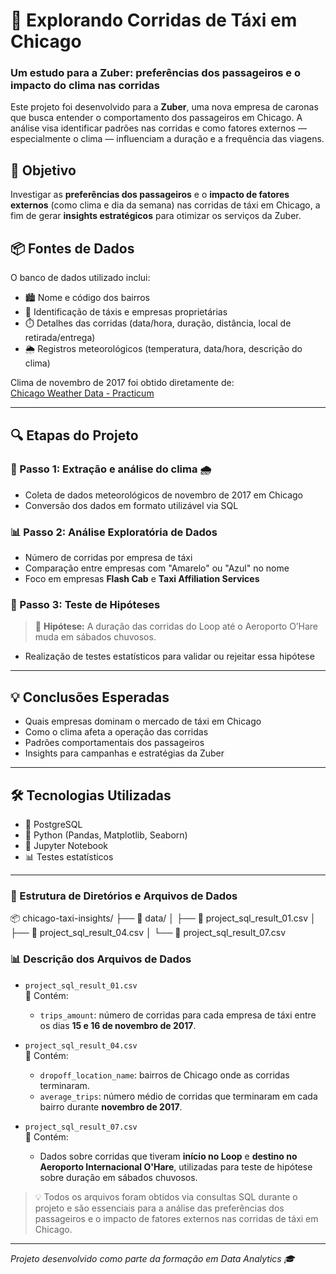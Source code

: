 # 🚕 Explorando Corridas de Táxi em Chicago  
### Um estudo para a Zuber: preferências dos passageiros e o impacto do clima nas corridas

Este projeto foi desenvolvido para a **Zuber**, uma nova empresa de caronas que busca entender o comportamento dos passageiros em Chicago. A análise visa identificar padrões nas corridas e como fatores externos — especialmente o clima — influenciam a duração e a frequência das viagens.

## 🧭 Objetivo

Investigar as **preferências dos passageiros** e o **impacto de fatores externos** (como clima e dia da semana) nas corridas de táxi em Chicago, a fim de gerar **insights estratégicos** para otimizar os serviços da Zuber.

## 📦 Fontes de Dados

O banco de dados utilizado inclui:

- 🏙️ Nome e código dos bairros
- 🚕 Identificação de táxis e empresas proprietárias
- ⏱️ Detalhes das corridas (data/hora, duração, distância, local de retirada/entrega)
- 🌦️ Registros meteorológicos (temperatura, data/hora, descrição do clima)

Clima de novembro de 2017 foi obtido diretamente de:  
[Chicago Weather Data - Practicum](https://practicum-content.s3.us-west-1.amazonaws.com/data-analyst-eng/moved_chicago_weather_2017.html)

---

## 🔍 Etapas do Projeto

### 🧩 Passo 1: Extração e análise do clima 🌧️

- Coleta de dados meteorológicos de novembro de 2017 em Chicago
- Conversão dos dados em formato utilizável via SQL

### 📊 Passo 2: Análise Exploratória de Dados

- Número de corridas por empresa de táxi  
- Comparação entre empresas com "Amarelo" ou "Azul" no nome  
- Foco em empresas **Flash Cab** e **Taxi Affiliation Services**  

### 🧪 Passo 3: Teste de Hipóteses

> 📌 **Hipótese:** A duração das corridas do Loop até o Aeroporto O’Hare muda em sábados chuvosos.

- Realização de testes estatísticos para validar ou rejeitar essa hipótese

---

## 💡 Conclusões Esperadas

- Quais empresas dominam o mercado de táxi em Chicago  
- Como o clima afeta a operação das corridas  
- Padrões comportamentais dos passageiros  
- Insights para campanhas e estratégias da Zuber

---

## 🛠️ Tecnologias Utilizadas

- 🐘 PostgreSQL  
- 🐍 Python (Pandas, Matplotlib, Seaborn)  
- 📓 Jupyter Notebook  
- 📊 Testes estatísticos

---
### 📁 Estrutura de Diretórios e Arquivos de Dados

📦 chicago-taxi-insights/
├── 📁 data/
│ ├── 📄 project_sql_result_01.csv
│ ├── 📄 project_sql_result_04.csv
│ └── 📄 project_sql_result_07.csv


### 📊 Descrição dos Arquivos de Dados

- `project_sql_result_01.csv`  
  🔸 Contém:
  - `trips_amount`: número de corridas para cada empresa de táxi entre os dias **15 e 16 de novembro de 2017**.

- `project_sql_result_04.csv`  
  🔸 Contém:
  - `dropoff_location_name`: bairros de Chicago onde as corridas terminaram.  
  - `average_trips`: número médio de corridas que terminaram em cada bairro durante **novembro de 2017**.

- `project_sql_result_07.csv`  
  🔸 Contém:
  - Dados sobre corridas que tiveram **início no Loop** e **destino no Aeroporto Internacional O'Hare**, utilizadas para teste de hipótese sobre duração em sábados chuvosos.

> 💡 Todos os arquivos foram obtidos via consultas SQL durante o projeto e são essenciais para a análise das preferências dos passageiros e o impacto de fatores externos nas corridas de táxi em Chicago.

---

*Projeto desenvolvido como parte da formação em Data Analytics 🎓*
